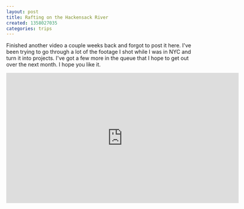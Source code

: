 ```yaml
---
layout: post
title: Rafting on the Hackensack River
created: 1358027035
categories: trips
---
```

<p>Finished another video a couple weeks back and forgot to post it here. I've been trying to go through a lot of the footage I shot while I was in NYC and turn it into projects. I've got a few more in the queue that I hope to get out over the next month. I hope you like it.</p><iframe src="http://player.vimeo.com/video/56399708" width="620" height="348" frameborder="0" webkitAllowFullScreen mozallowfullscreen allowFullScreen></iframe>
<!--break-->
